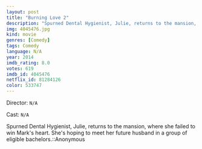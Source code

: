 ```yaml
---
layout: post
title: "Burning Love 2"
description: "Spurned Dental Hygienist, Julie, returns to the mansion, where she failed to win Mark's heart. She's hoping to meet her future husband in a group of eligible bachelors.::Anonymous.."
img: 4045476.jpg
kind: movie
genres: [Comedy]
tags: Comedy 
language: N/A
year: 2014
imdb_rating: 8.0
votes: 619
imdb_id: 4045476
netflix_id: 81284126
color: 533747
---
```

Director: `N/A`  

Cast: `N/A` 

Spurned Dental Hygienist, Julie, returns to the mansion, where she failed to win Mark's heart. She's hoping to meet her future husband in a group of eligible bachelors.::Anonymous